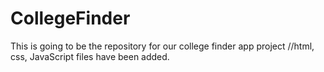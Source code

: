 # CollegeFinder
This is going to be the repository for our college finder app project
//html, css, JavaScript files have been added.

